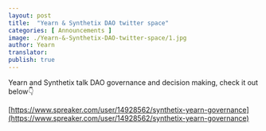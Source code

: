 ```yaml
---
layout: post
title:  "Yearn & Synthetix DAO twitter space"
categories: [ Announcements ]
image: ./Yearn-&-Synthetix-DAO-twitter-space/1.jpg
author: Yearn
translator:
publish: true
---
```


Yearn and Synthetix talk DAO governance and decision making, check it out below👇

[https://www.spreaker.com/user/14928562/synthetix-yearn-governance](https://www.spreaker.com/user/14928562/synthetix-yearn-governance)
